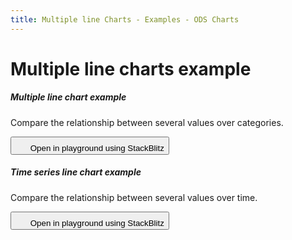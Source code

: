 ```yaml
---
title: Multiple line Charts - Examples - ODS Charts
---
```


<div class="title-bar">
  <div class="container-xxl">
    <h1 class="display-1">Multiple line charts example</h1>
  </div>
</div>
<div class="container d-flex flex-nowrap pt-3">
  <div class="card w-100">
    <div class="card-body">
      <h5 class="card-title">Multiple line chart example</h5>
      <p class="card-text pe-5">Compare the relationship between several values over categories.</p>
      <button class="btn btn-icon btn-outline-secondary btn-edit" data-bs-toggle="tooltip" data-bs-placement="top" data-bs-title="Open in playground">
        <svg width="1.25rem" height="1.25rem" fill="currentColor" aria-hidden="true">
          <use xlink:href="#lightning-charge-fill" />
        </svg>
        <span class="visually-hidden">Open in playground using StackBlitz</span>
      </button>
      <div id="multipleLineChart"></div>
      <script>
        window.addEventListener('DOMContentLoaded', () => {
          window.generateMultipleLineChart('multipleLineChart');
        });
      </script>
    </div>
  </div>
</div>
<div class="container d-flex flex-nowrap pt-3">
  <div class="card w-100">
    <div class="card-body">
      <h5 class="card-title">Time series line chart example</h5>
      <p class="card-text pe-5">Compare the relationship between several values over time.</p>
      <button class="btn btn-icon btn-outline-secondary btn-edit" data-bs-toggle="tooltip" data-bs-placement="top" data-bs-title="Open in playground">
        <svg width="1.25rem" height="1.25rem" fill="currentColor" aria-hidden="true">
          <use xlink:href="#lightning-charge-fill" />
        </svg>
        <span class="visually-hidden">Open in playground using StackBlitz</span>
      </button>
      <div id="timeSeriesChart"></div>
      <script>
        window.addEventListener('DOMContentLoaded', () => {
          window.generateTimeSeriesLineChart('timeSeriesChart');
        });
      </script>
    </div>
  </div>
</div>
